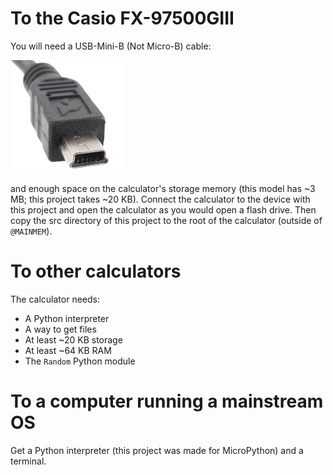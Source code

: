 # To the Casio FX-97500GIII

You will need a USB-Mini-B (Not Micro-B) cable:

![An example of a Mini-B cable](res/required-cable.jpg)

and enough space on the calculator's storage memory (this model has ~3 MB; this
project takes ~20 KB). Connect the calculator to the device with this project 
and open the calculator as you would open a flash drive. Then copy the src 
directory of this project to the root of the calculator (outside of `@MAINMEM`).

# To other calculators

The calculator needs:

- A Python interpreter
- A way to get files
- At least ~20 KB storage
- At least ~64 KB RAM
- The `Random` Python module

# To a computer running a mainstream OS

Get a Python interpreter (this project was made for MicroPython) and a terminal.
